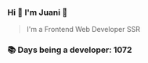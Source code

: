 ### Hi 👋 I&#39;m Juani 🦁

> I&#39;m a Frontend Web Developer SSR

### 📚 Days being a developer: 1072
